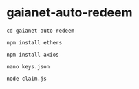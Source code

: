 # gaianet-auto-redeem

```
cd gaianet-auto-redeem
```

```
npm install ethers
```

```
npm install axios
```

```
nano keys.json
```

```
node claim.js
```

